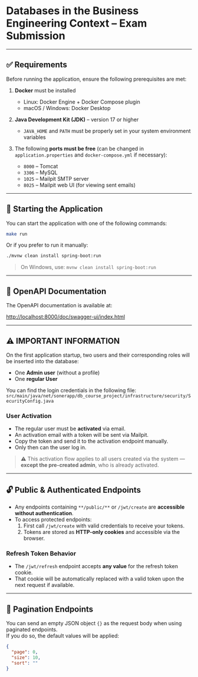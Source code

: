 # Databases in the Business Engineering Context – Exam Submission

---

## ✅ Requirements

Before running the application, ensure the following prerequisites are met:

1. **Docker** must be installed  
   - Linux: Docker Engine + Docker Compose plugin  
   - macOS / Windows: Docker Desktop

2. **Java Development Kit (JDK)** – version 17 or higher  
   - `JAVA_HOME` and `PATH` must be properly set in your system environment variables

3. The following **ports must be free** (can be changed in `application.properties` and `docker-compose.yml` if necessary):
   - `8000` – Tomcat
   - `3306` – MySQL
   - `1025` – Mailpit SMTP server
   - `8025` – Mailpit web UI (for viewing sent emails)

---

## 🚀 Starting the Application

You can start the application with one of the following commands:

```bash
make run
```

Or if you prefer to run it manually:

```bash
./mvnw clean install spring-boot:run
```

> On Windows, use: `mvnw clean install spring-boot:run`

---

## 📘 OpenAPI Documentation

The OpenAPI documentation is available at:

[http://localhost:8000/doc/swagger-ui/index.html](http://localhost:8000/doc/swagger-ui/index.html)

---

## ⚠️ IMPORTANT INFORMATION

On the first application startup, two users and their corresponding roles will be inserted into the database:

- One **Admin user** (without a profile)
- One **regular User**

You can find the login credentials in the following file:  
`src/main/java/net/sonerapp/db_course_project/infrastructure/security/SecurityConfig.java`

### User Activation

- The regular user must be **activated** via email.
- An activation email with a token will be sent via Mailpit.
- Copy the token and send it to the activation endpoint manually.
- Only then can the user log in.

> ⚠️ This activation flow applies to all users created via the system — **except the pre-created admin**, who is already activated.

---

## 🔓 Public & Authenticated Endpoints

- Any endpoints containing `**/public/**` or `/jwt/create` are **accessible without authentication**.
- To access protected endpoints:
  1. First call `/jwt/create` with valid credentials to receive your tokens.
  2. Tokens are stored as **HTTP-only cookies** and accessible via the browser.

### Refresh Token Behavior

- The `/jwt/refresh` endpoint accepts **any value** for the refresh token cookie.
- That cookie will be automatically replaced with a valid token upon the next request if available.

---

## 📄 Pagination Endpoints

You can send an empty JSON object `{}` as the request body when using paginated endpoints.  
If you do so, the default values will be applied:

```json
{
  "page": 0,
  "size": 10,
  "sort": ""
}
```
